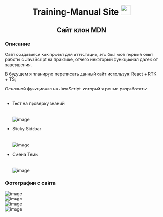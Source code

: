 <h1 align="center">Training-Manual Site <img src="https://github.com/blackcater/blackcater/raw/main/images/Hi.gif" height="32"/> </h1>
<h2 align="center">Сайт клон MDN</h2>
<h3>Описание</h3>
<p>Сайт создавался как проект для аттестации, это был мой первый опыт работы с JavaScript на практике, отчего некоторый функционал далек от завершения.</p>
<p>В будущем я планирую переписать данный сайт используя: React + RTK + TS;
<p>Основной функционал на JavaScript, который я решил разработать:</p>
<ul>
  <br>
  <li style="margin-bottom: 5px;">Тест на проверку знаний</li>
  <br>

  ![image](https://github.com/Kon10t/Manual.github.io/assets/101184174/0acc5230-9849-4bd6-9586-01dc7992ae0a)
  <br>
  <li style="margin-bottom: 5px;">Sticky Sidebar</li>
  <br>
  
  ![image](https://github.com/Kon10t/Manual.github.io/assets/101184174/d7802c21-67b3-4e01-b935-60d5f0612252)
  <br>
  <li style="margin-bottom: 5px;">Смена Темы</li>
  <br>

  ![image](https://github.com/Kon10t/Manual.github.io/assets/101184174/f56bfd70-fb85-4515-a63b-9a31b7f60f78)
</ul>

<h3>Фотографии с сайта</h3>

![image](https://github.com/Kon10t/Manual.github.io/assets/101184174/ef457788-c8cb-4b07-b995-472e26e5a88e)
<br>
![image](https://github.com/Kon10t/Manual.github.io/assets/101184174/faa78010-8f71-44a8-867a-81ad64182d61)
<br>
![image](https://github.com/Kon10t/Manual.github.io/assets/101184174/e94910d8-4fca-4016-9077-981ca4da1d54)
<br>
![image](https://github.com/Kon10t/Manual.github.io/assets/101184174/645f598a-9966-4e57-b52d-87606a277bec)
